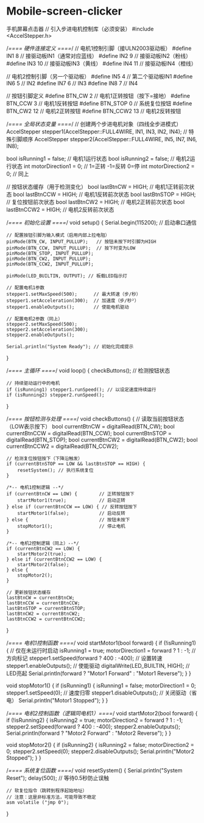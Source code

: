 # Mobile-screen-clicker
手机屏幕点击器
// 引入步进电机控制库（必须安装）
#include <AccelStepper.h>

/*==== 硬件连接定义 ====*/
// 电机1控制引脚（接ULN2003驱动板）
#define IN1 8    // 接驱动板IN1（通常对应蓝线）
#define IN2 9    // 接驱动板IN2（粉线）
#define IN3 10   // 接驱动板IN3（黄线）
#define IN4 11   // 接驱动板IN4（橙线）

// 电机2控制引脚（另一个驱动板）
#define IN5 4    // 第二个驱动板IN1
#define IN6 5    // IN2
#define IN7 6    // IN3
#define IN8 7    // IN4

// 按钮引脚定义
#define BTN_CW  2   // 电机1正转按钮（按下=接地）
#define BTN_CCW 3   // 电机1反转按钮
#define BTN_STOP 0  // 系统复位按钮
#define BTN_CW2 12  // 电机2正转按钮
#define BTN_CCW2 13 // 电机2反转按钮

/*==== 全局状态变量 ====*/
// 创建两个步进电机对象（四线全步进模式）
AccelStepper stepper1(AccelStepper::FULL4WIRE, IN1, IN3, IN2, IN4); // 特殊引脚顺序
AccelStepper stepper2(AccelStepper::FULL4WIRE, IN5, IN7, IN6, IN8);

bool isRunning1 = false;    // 电机1运行状态
bool isRunning2 = false;    // 电机2运行状态
int motorDirection1 = 0;    // 1=正转 -1=反转 0=停
int motorDirection2 = 0;    // 同上

// 按钮状态缓存（用于检测变化）
bool lastBtnCW = HIGH;      // 电机1正转前次状态
bool lastBtnCCW = HIGH;     // 电机1反转前次状态
bool lastBtnSTOP = HIGH;    // 复位按钮前次状态
bool lastBtnCW2 = HIGH;     // 电机2正转前次状态
bool lastBtnCCW2 = HIGH;    // 电机2反转前次状态

/*==== 初始化设置 ====*/
void setup() {
    Serial.begin(115200); // 启动串口通信
    
    // 配置按钮引脚为输入模式（启用内部上拉电阻）
    pinMode(BTN_CW, INPUT_PULLUP);   // 按钮未按下时引脚为HIGH
    pinMode(BTN_CCW, INPUT_PULLUP);  // 按下时变为LOW
    pinMode(BTN_STOP, INPUT_PULLUP);
    pinMode(BTN_CW2, INPUT_PULLUP);
    pinMode(BTN_CCW2, INPUT_PULLUP);
    
    pinMode(LED_BUILTIN, OUTPUT); // 板载LED指示灯
    
    // 配置电机1参数
    stepper1.setMaxSpeed(500);      // 最大转速（步/秒）
    stepper1.setAcceleration(300);  // 加速度（步/秒²）
    stepper1.enableOutputs();       // 使能电机驱动
    
    // 配置电机2参数（同上）
    stepper2.setMaxSpeed(500);
    stepper2.setAcceleration(300);
    stepper2.enableOutputs();
    
    Serial.println("System Ready"); // 初始化完成提示
}

/*==== 主循环 ====*/
void loop() {
    checkButtons(); // 检测按钮状态
    
    // 持续驱动运行中的电机
    if (isRunning1) stepper1.runSpeed(); // 以设定速度持续运行
    if (isRunning2) stepper2.runSpeed();
}

/*==== 按钮检测与处理 ====*/
void checkButtons() {
    // 读取当前按钮状态（LOW表示按下）
    bool currentBtnCW = digitalRead(BTN_CW);
    bool currentBtnCCW = digitalRead(BTN_CCW);
    bool currentBtnSTOP = digitalRead(BTN_STOP);
    bool currentBtnCW2 = digitalRead(BTN_CW2);
    bool currentBtnCCW2 = digitalRead(BTN_CCW2);
    
    // 检测复位按钮按下（下降沿触发）
    if (currentBtnSTOP == LOW && lastBtnSTOP == HIGH) {
        resetSystem(); // 执行系统复位
    }
    
    /*-- 电机1控制逻辑 --*/
    if (currentBtnCW == LOW) {        // 正转按钮按下
        startMotor1(true);            // 启动正转
    } else if (currentBtnCCW == LOW) { // 反转按钮按下
        startMotor1(false);           // 启动反转
    } else {                          // 按钮未按下
        stopMotor1();                 // 停止电机
    }
    
    /*-- 电机2控制逻辑（同上）--*/
    if (currentBtnCW2 == LOW) {
        startMotor2(true);
    } else if (currentBtnCCW2 == LOW) {
        startMotor2(false);
    } else {
        stopMotor2();
    }
    
    // 更新按钮状态缓存
    lastBtnCW = currentBtnCW;
    lastBtnCCW = currentBtnCCW;
    lastBtnSTOP = currentBtnSTOP;
    lastBtnCW2 = currentBtnCW2;
    lastBtnCCW2 = currentBtnCCW2;
}

/*==== 电机1控制函数 ====*/
void startMotor1(bool forward) {
    if (!isRunning1) { // 仅在未运行时启动
        isRunning1 = true;
        motorDirection1 = forward ? 1 : -1; // 方向标记
        stepper1.setSpeed(forward ? 400 : -400); // 设置转速
        stepper1.enableOutputs();   // 使能驱动
        digitalWrite(LED_BUILTIN, HIGH); // LED亮起
        Serial.println(forward ? "Motor1 Forward" : "Motor1 Reverse");
    }
}

void stopMotor1() {
    if (isRunning1) {
        isRunning1 = false;
        motorDirection1 = 0;
        stepper1.setSpeed(0);     // 速度归零
        stepper1.disableOutputs(); // 关闭驱动（省电）
        Serial.println("Motor1 Stopped");
    }
}

/*==== 电机2控制函数（逻辑同电机1）====*/
void startMotor2(bool forward) {
    if (!isRunning2) {
        isRunning2 = true;
        motorDirection2 = forward ? 1 : -1;
        stepper2.setSpeed(forward ? 400 : -400);
        stepper2.enableOutputs();
        Serial.println(forward ? "Motor2 Forward" : "Motor2 Reverse");
    }
}

void stopMotor2() {
    if (isRunning2) {
        isRunning2 = false;
        motorDirection2 = 0;
        stepper2.setSpeed(0);
        stepper2.disableOutputs();
        Serial.println("Motor2 Stopped");
    }
}

/*==== 系统复位函数 ====*/
void resetSystem() {
    Serial.println("System Reset");
    delay(500); // 等待0.5秒防止误触
    
    // 软复位指令（跳转到程序起始地址）
    // 注意：这是非标准方法，可能导致不稳定
    asm volatile ("jmp 0");  
}
